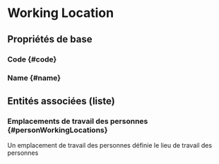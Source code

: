 #  Working Location
<!--- THIS FILE IS GENERATED PLEASE DO NOT EDIT IT DIRECTLY --->



## Propriétés de base

### Code {#code}
        

### Name {#name}
        




## Entités associées (liste)

### Emplacements de travail des personnes {#personWorkingLocations}
        
Un emplacement de travail des personnes définie le lieu de travail des personnes



